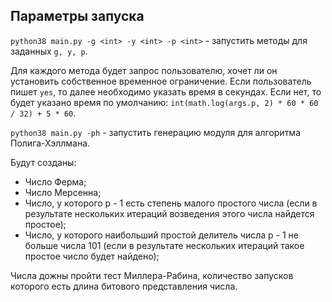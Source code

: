 ## Параметры запуска

`python38 main.py -g <int> -y <int> -p <int>` - запустить методы для заданных `g, y, p`.

Для каждого метода будет запрос пользователю, хочет ли он установить собственное временное ограничение.
Если пользователь пишет `yes`, то далее необходимо указать время в секундах. Если нет, то будет указано время по умолчанию:
`int(math.log(args.p, 2) * 60 * 60 / 32) + 5 * 60`. 

`python38 main.py -ph` - запустить генерацию модуля для алгоритма Полига-Хэллмана.


Будут созданы:
* Число Ферма;
* Число Мерсенна;
* Число, у которого p - 1 есть степень малого простого числа (если в результате нескольких итераций возведения этого числа найдется простое);
* Число, у которого наибольший простой делитель числа p - 1 не больше числа 101 (если в результате нескольких итераций такое простое число будет найдено);

Числа дожны пройти тест Миллера-Рабина, количество запусков которого есть длина битового представления числа.
